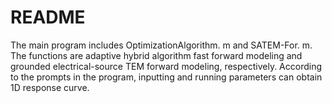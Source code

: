 # README
The main program includes OptimizationAlgorithm. m and SATEM-For. m. 
The functions are adaptive hybrid algorithm fast forward modeling and grounded electrical-source TEM forward modeling, respectively. 
According to the prompts in the program, inputting and running parameters can obtain 1D response curve.
